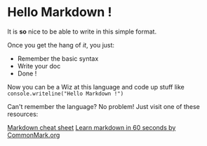 # Hello Markdown !

It is **so** nice to be able to write in this simple format.

Once you get the hang of *it*, you just:

- Remember the basic syntax
- Write your doc
- Done !

Now you can be a Wiz at this language and code up stuff like `console.writeline("Hello Markdown !")`

Can't remember the language? No problem! Just visit one of these resources:

[Markdown cheat sheet](https://github.com/adam-p/markdown-here/wiki/Markdown-Cheatsheet)
[Learn markdown in 60 seconds by CommonMark.org](https://commonmark.org/help/)